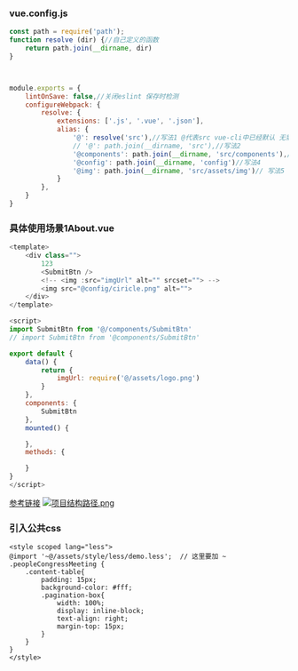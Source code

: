 ### vue.config.js

```javascript
const path = require('path');
function resolve (dir) {//自己定义的函数
    return path.join(__dirname, dir)
}



module.exports = {
	lintOnSave: false,//关闭eslint 保存时检测
	configureWebpack: {
		resolve: {
            extensions: ['.js', '.vue', '.json'],
            alias: {
                '@': resolve('src'),//写法1 @代表src vue-cli中已经默认 无需配置 直接在项目使用如（@/components/HelloWorld.vue）代表src/components/HelloWorld.vue
                // '@': path.join(__dirname, 'src'),//写法2
				'@components': path.join(__dirname, 'src/components'),//写法3
				'@config': path.join(__dirname, 'config')//写法4
                '@img': path.join(__dirname, 'src/assets/img')// 写法5 配置图片的默认路径 <img src="@img/1.png" alt="">
            }
        },
	}
}
```

### 具体使用场景1About.vue

```javascript
<template>
    <div class="">
		123
		<SubmitBtn />
		<!-- <img :src="imgUrl" alt="" srcset=""> -->
		<img src="@config/ciricle.png" alt="">
    </div>
</template>

<script>
import SubmitBtn from '@/components/SubmitBtn'
// import SubmitBtn from '@components/SubmitBtn'

export default {
    data() {
        return {
			imgUrl: require('@/assets/logo.png')
        }
	},
	components: {
		SubmitBtn
	},
    mounted() {

    },
    methods: {

    }
}
</script>
```
[参考链接](https://blog.csdn.net/xiazeqiang2018/article/details/81325996?utm_medium=distribute.pc_relevant.none-task-blog-BlogCommendFromMachineLearnPai2-1.channel_param&depth_1-utm_source=distribute.pc_relevant.none-task-blog-BlogCommendFromMachineLearnPai2-1.channel_param)
[![项目结构路径.png](https://s1.ax1x.com/2020/11/11/BjNj1A.png)](https://imgchr.com/i/BjNj1A)



### 引入公共css


```less
<style scoped lang="less">
@import '~@/assets/style/less/demo.less';  // 这里要加 ~  
.peopleCongressMeeting {
    .content-table{
        padding: 15px;
        background-color: #fff;
        .pagination-box{
            width: 100%;
            display: inline-block;
            text-align: right;
            margin-top: 15px;
        }
    }
}
</style>

```
